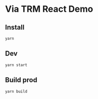 Via TRM React Demo
==================

## Install

```
yarn
```


## Dev
```
yarn start
```

## Build prod
```
yarn build
```
